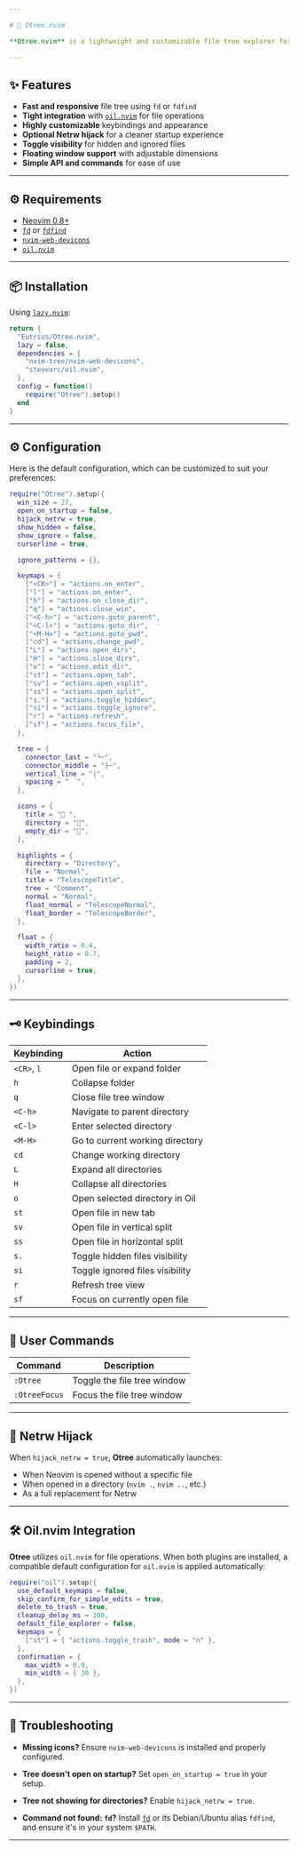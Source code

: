 ```yaml
---

# 🌲 Otree.nvim

**Otree.nvim** is a lightweight and customizable file tree explorer for [Neovim](https://neovim.io), built for speed, simplicity, and seamless user experience. It integrates tightly with [`oil.nvim`](https://github.com/stevearc/oil.nvim) and [`nvim-web-devicons`](https://github.com/nvim-tree/nvim-web-devicons) to provide an elegant and efficient file navigation workflow.

---
```


## ✨ Features

- **Fast and responsive** file tree using `fd` or `fdfind`
- **Tight integration** with [`oil.nvim`](https://github.com/stevearc/oil.nvim) for file operations
- **Highly customizable** keybindings and appearance
- **Optional Netrw hijack** for a cleaner startup experience
- **Toggle visibility** for hidden and ignored files
- **Floating window support** with adjustable dimensions
- **Simple API and commands** for ease of use

---

## ⚙️ Requirements

- [Neovim 0.8+](https://neovim.io)
- [`fd`](https://github.com/sharkdp/fd) or [`fdfind`](https://manpages.ubuntu.com/manpages/focal/man1/fdfind.1.html)
- [`nvim-web-devicons`](https://github.com/nvim-tree/nvim-web-devicons)
- [`oil.nvim`](https://github.com/stevearc/oil.nvim)

---

## 📦 Installation

Using [`lazy.nvim`](https://github.com/folke/lazy.nvim):

```lua
return {
  "Eutrius/Otree.nvim",
  lazy = false,
  dependencies = {
    "nvim-tree/nvim-web-devicons",
    "stevearc/oil.nvim",
  },
  config = function()
    require("Otree").setup()
  end
}
```

---

## ⚙️ Configuration

Here is the default configuration, which can be customized to suit your preferences:

```lua
require("Otree").setup({
  win_size = 27,
  open_on_startup = false,
  hijack_netrw = true,
  show_hidden = false,
  show_ignore = false,
  cursorline = true,

  ignore_patterns = {},

  keymaps = {
    ["<CR>"] = "actions.on_enter",
    ["l"] = "actions.on_enter",
    ["h"] = "actions.on_close_dir",
    ["q"] = "actions.close_win",
    ["<C-h>"] = "actions.goto_parent",
    ["<C-l>"] = "actions.goto_dir",
    ["<M-H>"] = "actions.goto_pwd",
    ["cd"] = "actions.change_pwd",
    ["L"] = "actions.open_dirs",
    ["H"] = "actions.close_dirs",
    ["o"] = "actions.edit_dir",
    ["st"] = "actions.open_tab",
    ["sv"] = "actions.open_vsplit",
    ["ss"] = "actions.open_split",
    ["s."] = "actions.toggle_hidden",
    ["si"] = "actions.toggle_ignore",
    ["r"] = "actions.refresh",
    ["sf"] = "actions.focus_file",
  },

  tree = {
    connector_last = "└─",
    connector_middle = "├─",
    vertical_line = "│",
    spacing = "  ",
  },

  icons = {
    title = " ",
    directory = "",
    empty_dir = "",
  },

  highlights = {
    directory = "Directory",
    file = "Normal",
    title = "TelescopeTitle",
    tree = "Comment",
    normal = "Normal",
    float_normal = "TelescopeNormal",
    float_border = "TelescopeBorder",
  },

  float = {
    width_ratio = 0.4,
    height_ratio = 0.7,
    padding = 2,
    cursorline = true,
  },
})
```

---

## 🗝️ Keybindings

| Keybinding  | Action                          |
| ----------- | ------------------------------- |
| `<CR>`, `l` | Open file or expand folder      |
| `h`         | Collapse folder                 |
| `q`         | Close file tree window          |
| `<C-h>`     | Navigate to parent directory    |
| `<C-l>`     | Enter selected directory        |
| `<M-H>`     | Go to current working directory |
| `cd`        | Change working directory        |
| `L`         | Expand all directories          |
| `H`         | Collapse all directories        |
| `o`         | Open selected directory in Oil  |
| `st`        | Open file in new tab            |
| `sv`        | Open file in vertical split     |
| `ss`        | Open file in horizontal split   |
| `s.`        | Toggle hidden files visibility  |
| `si`        | Toggle ignored files visibility |
| `r`         | Refresh tree view               |
| `sf`        | Focus on currently open file    |

---

## 🧪 User Commands

| Command       | Description                 |
| ------------- | --------------------------- |
| `:Otree`      | Toggle the file tree window |
| `:OtreeFocus` | Focus the file tree window  |

---

## 🔧 Netrw Hijack

When `hijack_netrw = true`, **Otree** automatically launches:

- When Neovim is opened without a specific file
- When opened in a directory (`nvim .`, `nvim ..`, etc.)
- As a full replacement for Netrw

---

## 🛠 Oil.nvim Integration

**Otree** utilizes `oil.nvim` for file operations. When both plugins are installed, a compatible default configuration for `oil.nvim` is applied automatically:

```lua
require("oil").setup({
  use_default_keymaps = false,
  skip_confirm_for_simple_edits = true,
  delete_to_trash = true,
  cleanup_delay_ms = 100,
  default_file_explorer = false,
  keymaps = {
    ["st"] = { "actions.toggle_trash", mode = "n" },
  },
  confirmation = {
    max_width = 0.9,
    min_width = { 30 },
  },
})
```

---

## 🧰 Troubleshooting

- **Missing icons?**
  Ensure `nvim-web-devicons` is installed and properly configured.

- **Tree doesn't open on startup?**
  Set `open_on_startup = true` in your setup.

- **Tree not showing for directories?**
  Enable `hijack_netrw = true`.

- **Command not found: `fd`?**
  Install [`fd`](https://github.com/sharkdp/fd) or its Debian/Ubuntu alias `fdfind`, and ensure it's in your system `$PATH`.

---
